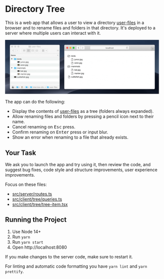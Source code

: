 # Directory Tree

This is a web app that allows a user to view a directory [user-files](user-files) in a browser and to rename files and folders in that directory. It's deployed to a server where multiple users can interact with it.

![Animation](docs/animation.gif?raw=true)

The app can do the following:

-   Display the contents of [user-files](user-files) as a tree (folders always expanded).
-   Allow renaming files and folders by pressing a pencil icon next to their name.
-   Cancel renaming on <kbd>Esc</kbd> press.
-   Confirm renaming on <kbd>Enter</kbd> press or input blur.
-   Show an error when renaming to a file that already exists.

## Your Task

We ask you to launch the app and try using it, then review the code, and suggest bug fixes, code style and structure improvements, user experience improvements.

Focus on these files:

-   [src/server/routes.ts](src/server/routes.ts)
-   [src/client/tree/queries.ts](src/client/tree/queries.ts)
-   [src/client/tree/tree-item.tsx](src/client/tree/tree-item.tsx)

## Running the Project

1. Use Node 14+
2. Run `yarn`
3. Run `yarn start`
4. Open http://localhost:8080

If you make changes to the server code, make sure to restart it.

For linting and automatic code formatting you have `yarn lint` and `yarn prettify`.
